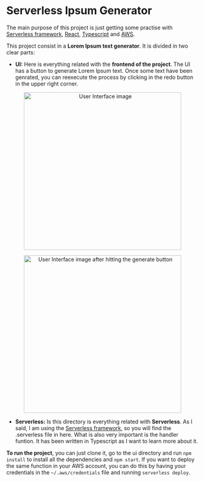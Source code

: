 Serverless Ipsum Generator
==========================

The main purpose of this project is just getting some practise with [Serverless framework](https://serverless.com), [React](https://reactjs.org), [Typescript](https://www.typescriptlang.org) and [AWS](https://aws.amazon.com/es/).

This project consist in a **Lorem Ipsum text generator**. It is divided in two clear parts:

- **UI:** Here is everything related with the **frontend of the project**. The UI has a button to generate Lorem Ipsum text. Once some text have been genrated, you can reexecute the process by clicking in the redo button in the upper right corner.

<p align="center">
    <img width="413" alt="User Interface image" src="https://user-images.githubusercontent.com/15388747/48826062-4597ff80-ed61-11e8-86d5-7f109ba543c6.png">
</p>

<p align="center">
    <img width="413" alt="User Interface image after hitting the generate button" src="https://user-images.githubusercontent.com/15388747/48826245-acb5b400-ed61-11e8-9b16-7a9462fa4334.png">
</p>

- **Serverless:** Is this directory is everything related with **Serverless**. As I said, I am using the [Serverless framework](https://serverless.com), so you will find the .serverless file in here. What is also very important is the handler funtion. It has been written in Typescript as I want to learn more about it.

**To run the project**, you can just clone it, go to the ui directory and run `npm install` to install all the dependencies and `npm start`.
If you want to deploy the same function in your AWS account, you can do this by having your credentials in the `~/.aws/credentials` file and running `serverless deploy`.
